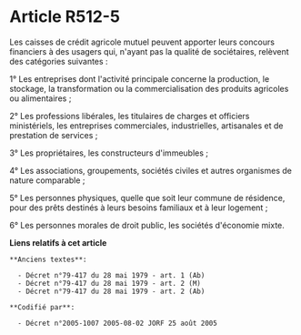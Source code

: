 # Article R512-5

Les caisses de crédit agricole mutuel peuvent apporter leurs concours financiers à des usagers qui, n'ayant pas la qualité de
sociétaires, relèvent des catégories suivantes :

1° Les entreprises dont l'activité principale concerne la production, le stockage, la transformation ou la commercialisation
des produits agricoles ou alimentaires ;

2° Les professions libérales, les titulaires de charges et officiers ministériels, les entreprises commerciales,
industrielles, artisanales et de prestation de services ;

3° Les propriétaires, les constructeurs d'immeubles ;

4° Les associations, groupements, sociétés civiles et autres organismes de nature comparable ;

5° Les personnes physiques, quelle que soit leur commune de résidence, pour des prêts destinés à leurs besoins familiaux et à
leur logement ;

6° Les personnes morales de droit public, les sociétés d'économie mixte.

**Liens relatifs à cet article**

	**Anciens textes**:

	  - Décret n°79-417 du 28 mai 1979 - art. 1 (Ab)
	  - Décret n°79-417 du 28 mai 1979 - art. 2 (M)
	  - Décret n°79-417 du 28 mai 1979 - art. 2 (Ab)

	**Codifié par**:

	  - Décret n°2005-1007 2005-08-02 JORF 25 août 2005
